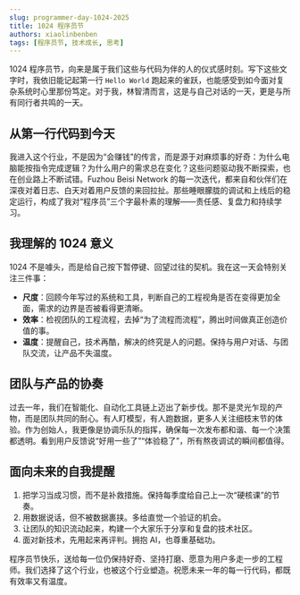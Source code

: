 ```yaml
---
slug: programmer-day-1024-2025
title: 1024 程序员节
authors: xiaolinbenben
tags: [程序员节, 技术成长, 思考]
---
```


1024 程序员节，向来是属于我们这些与代码为伴的人的仪式感时刻。写下这些文字时，我依旧能记起第一行 `Hello World` 跑起来的雀跃，也能感受到如今面对复杂系统时心里那份笃定。对于我，林智清而言，这是与自己对话的一天，更是与所有同行者共鸣的一天。

## 从第一行代码到今天

我进入这个行业，不是因为“会赚钱”的传言，而是源于对麻烦事的好奇：为什么电脑能按指令完成逻辑？为什么用户的需求总在变化？这些问题驱动我不断探索，也在创业路上不断试错。Fuzhou Beisi Network 的每一次迭代，都来自和伙伴们在深夜对着日志、白天对着用户反馈的来回拉扯。那些睡眼朦胧的调试和上线后的稳定运行，构成了我对“程序员”三个字最朴素的理解——责任感、复盘力和持续学习。

## 我理解的 1024 意义

1024 不是噱头，而是给自己按下暂停键、回望过往的契机。我在这一天会特别关注三件事：

- **尺度**：回顾今年写过的系统和工具，判断自己的工程视角是否在变得更加全面，需求的边界是否被看得更清晰。
- **效率**：检视团队的工程流程，去掉“为了流程而流程”，腾出时间做真正创造价值的事。
- **温度**：提醒自己，技术再酷，解决的终究是人的问题。保持与用户对话、与团队交流，让产品不失温度。

## 团队与产品的协奏

过去一年，我们在智能化、自动化工具链上迈出了新步伐。那不是灵光乍现的产物，而是团队共同的耐心。有人盯模型，有人跑数据，更多人关注细枝末节的体验。作为创始人，我更像是协调乐队的指挥，确保每一次发布都和谐、每一个决策都透明。看到用户反馈说“好用一些了”“体验稳了”，所有熬夜调试的瞬间都值得。

## 面向未来的自我提醒

1. 把学习当成习惯，而不是补救措施。保持每季度给自己上一次“硬核课”的节奏。
2. 用数据说话，但不被数据裹挟。多给直觉一个验证的机会。
3. 让团队的知识流动起来，构建一个大家乐于分享和复盘的技术社区。
4. 面对新技术，先用起来再评判。拥抱 AI，也尊重基础功。

程序员节快乐，送给每一位仍保持好奇、坚持打磨、愿意为用户多走一步的工程师。我们选择了这个行业，也被这个行业塑造。祝愿未来一年的每一行代码，都既有效率又有温度。

